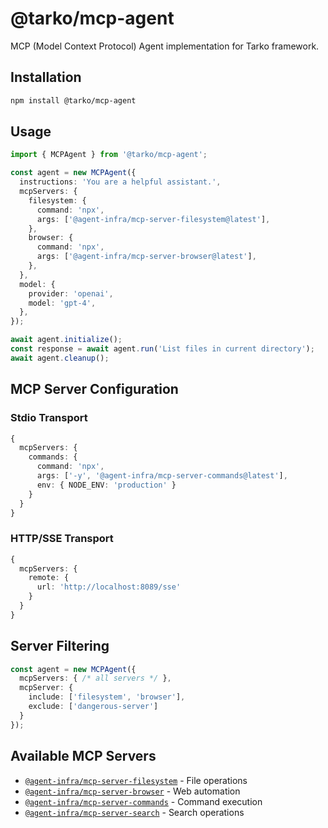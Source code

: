 # @tarko/mcp-agent

MCP (Model Context Protocol) Agent implementation for Tarko framework.

## Installation

```bash
npm install @tarko/mcp-agent
```

## Usage

```typescript
import { MCPAgent } from '@tarko/mcp-agent';

const agent = new MCPAgent({
  instructions: 'You are a helpful assistant.',
  mcpServers: {
    filesystem: {
      command: 'npx',
      args: ['@agent-infra/mcp-server-filesystem@latest'],
    },
    browser: {
      command: 'npx', 
      args: ['@agent-infra/mcp-server-browser@latest'],
    },
  },
  model: {
    provider: 'openai',
    model: 'gpt-4',
  },
});

await agent.initialize();
const response = await agent.run('List files in current directory');
await agent.cleanup();
```

## MCP Server Configuration

### Stdio Transport
```typescript
{
  mcpServers: {
    commands: {
      command: 'npx',
      args: ['-y', '@agent-infra/mcp-server-commands@latest'],
      env: { NODE_ENV: 'production' }
    }
  }
}
```

### HTTP/SSE Transport
```typescript
{
  mcpServers: {
    remote: {
      url: 'http://localhost:8089/sse'
    }
  }
}
```

## Server Filtering

```typescript
const agent = new MCPAgent({
  mcpServers: { /* all servers */ },
  mcpServer: {
    include: ['filesystem', 'browser'],
    exclude: ['dangerous-server']
  }
});
```

## Available MCP Servers

- [`@agent-infra/mcp-server-filesystem`](https://www.npmjs.com/package/@agent-infra/mcp-server-filesystem) - File operations
- [`@agent-infra/mcp-server-browser`](https://www.npmjs.com/package/@agent-infra/mcp-server-browser) - Web automation
- [`@agent-infra/mcp-server-commands`](https://www.npmjs.com/package/@agent-infra/mcp-server-commands) - Command execution
- [`@agent-infra/mcp-server-search`](https://www.npmjs.com/package/@agent-infra/mcp-server-search) - Search operations
